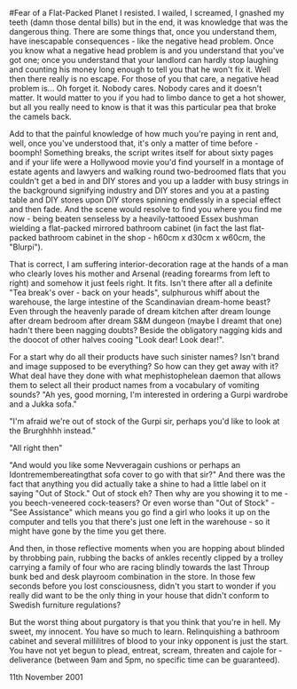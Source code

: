 #Fear of a Flat-Packed Planet
I resisted. I wailed, I screamed, I gnashed my teeth (damn those dental bills) but in the end, it was knowledge that was the dangerous thing. There are some things that, once you understand them, have inescapable consequences - like the negative head problem. Once you know what a negative head problem is and you understand that you've got one; once you understand that your landlord can hardly stop laughing and counting his money long enough to tell you that he won't fix it. Well then there really is no escape. For those of you that care, a negative head problem is... Oh forget it. Nobody cares. Nobody cares and it doesn't matter. It would matter to you if you had to limbo dance to get a hot shower, but all you really need to know is that it was this particular pea that broke the camels back.

Add to that the painful knowledge of how much you're paying in rent and, well, once you've understood that, it's only a matter of time before - boomph! Something breaks, the script writes itself for about sixty pages and if your life were a Hollywood movie you'd find yourself in a montage of estate agents and lawyers and walking round two-bedroomed flats that you couldn't get a bed in and DIY stores and you up a ladder with busy strings in the background signifying industry and DIY stores and you at a pasting table and DIY stores upon DIY stores spinning endlessly in a special effect and then fade. And the scene would resolve to find you where you find me now - being beaten senseless by a heavily-tattooed Essex bushman wielding a flat-packed mirrored bathroom cabinet (in fact the last flat-packed bathroom cabinet in the shop - h60cm x d30cm x w60cm, the "Blurpi").

That is correct, I am suffering interior-decoration rage at the hands of a man who clearly loves his mother and Arsenal (reading forearms from left to right) and somehow it just feels right. It fits. Isn't there after all a definite "Tea break's over - back on your heads", sulphurous whiff about the warehouse, the large intestine of the Scandinavian dream-home beast? Even through the heavenly parade of dream kitchen after dream lounge after dream bedroom after dream S&M dungeon (maybe I dreamt that one) hadn't there been nagging doubts? Beside the obligatory nagging kids and the doocot of other halves cooing "Look dear! Look dear!".

For a start why do all their products have such sinister names? Isn't brand and image supposed to be everything? So how can they get away with it? What deal have they done with what mephistophelean daemon that allows them to select all their product names from a vocabulary of vomiting sounds?
"Ah yes, good morning, I'm interested in ordering a Gurpi wardrobe and a Jukka sofa."

"I'm afraid we're out of stock of the Gurpi sir, perhaps you'd like to look at the Brurghhhh instead."

"All right then"

"And would you like some Nevveragain cushions or perhaps an Idontremembereatingthat sofa cover to go with that sir?"
And there was the fact that anything you did actually take a shine to had a little label on it saying "Out of Stock." Out of stock eh? Then why are you showing it to me - you beech-veneered cock-teasers?
Or even worse than "Out of Stock" - "See Assistance" which means you go find a girl who looks it up on the computer and tells you that there's just one left in the warehouse - so it might have gone by the time you get there.

And then, in those reflective moments when you are hopping about blinded by throbbing pain, rubbing the backs of ankles recently clipped by a trolley carrying a family of four who are racing blindly towards the last Throup bunk bed and desk playroom combination in the store. In those few seconds before you lost consciousness, didn't you start to wonder if you really did want to be the only thing in your house that didn't conform to Swedish furniture regulations?

But the worst thing about purgatory is that you think that you're in hell. My sweet, my innocent. You have so much to learn. Relinquishing a bathroom cabinet and several millilitres of blood to your inky opponent is just the start. You have not yet begun to plead, entreat, scream, threaten and cajole for - deliverance (between 9am and 5pm, no specific time can be guaranteed).

11th November 2001 